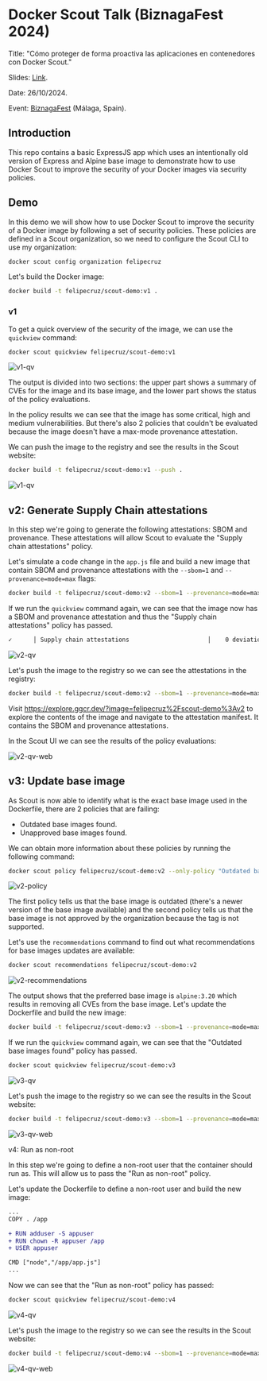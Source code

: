 # Docker Scout Talk (BiznagaFest 2024)

Title: "Cómo proteger de forma proactiva las aplicaciones en contenedores con Docker Scout."

Slides: [Link](https://docs.google.com/presentation/d/1DOAvc0uEQ3jzQrTnJiWgo8f8WPFm0SJ8uUxuQauNavM/edit#slide=id.g30725f904bd_0_48).

Date: 26/10/2024.

Event: [BiznagaFest](https://www.biznagafest.com/) (Málaga, Spain).

## Introduction
This repo contains a basic ExpressJS app which uses an intentionally old version of Express and Alpine base image to demonstrate how to use Docker Scout to improve the security of your Docker images via security policies.

## Demo

In this demo we will show how to use Docker Scout to improve the security of a Docker image by following a set of security policies. These policies are defined in a Scout organization, so we need to configure the Scout CLI to use my organization:

```bash
docker scout config organization felipecruz
```

Let's build the Docker image:

```bash
docker build -t felipecruz/scout-demo:v1 .
```

### v1

To get a quick overview of the security of the image, we can use the `quickview` command:

```bash
docker scout quickview felipecruz/scout-demo:v1
```

![v1-qv](images/v1-qv.png)

The output is divided into two sections: the upper part shows a summary of CVEs for the image and its base image, and the lower part shows the status of the policy evaluations.

In the policy results we can see that the image has some critical, high and medium vulnerabilities. But there's also 2 policies that couldn't be evaluated because the image doesn't have a max-mode provenance attestation.

We can push the image to the registry and see the results in the Scout website:

```bash
docker build -t felipecruz/scout-demo:v1 --push .
```

![v1-qv](images/v1-qv-web.png)

## v2: Generate Supply Chain attestations

In this step we're going to generate the following attestations: SBOM and provenance. These attestations will allow Scout to evaluate the "Supply chain attestations" policy.

Let's simulate a code change in the `app.js` file and build a new image that contain SBOM and provenance attestations with the `--sbom=1` and `--provenance=mode=max` flags:

```bash
docker build -t felipecruz/scout-demo:v2 --sbom=1 --provenance=mode=max .
```

If we run the `quickview` command again, we can see that the image now has a SBOM and provenance attestation and thus the "Supply chain attestations" policy has passed.

```bash
✓      │ Supply chain attestations                      │    0 deviations
```

![v2-qv](images/v2-qv.png)

Let's push the image to the registry so we can see the attestations in the registry:

```bash
docker build -t felipecruz/scout-demo:v2 --sbom=1 --provenance=mode=max --push .
```

Visit https://explore.ggcr.dev/?image=felipecruz%2Fscout-demo%3Av2 to explore the contents of the image and navigate to the attestation manifest. It contains the SBOM and provenance attestations.

In the Scout UI we can see the results of the policy evaluations:

![v2-qv-web](images/v2-qv-web.png)

## v3: Update base image

As Scout is now able to identify what is the exact base image used in the Dockerfile, there are 2 policies that are failing:

- Outdated base images found.
- Unapproved base images found.

We can obtain more information about these policies by running the following command:

```bash
docker scout policy felipecruz/scout-demo:v2 --only-policy "Outdated base images found" --only-policy "Unapproved base images found"
```
![v2-policy](images/v2-policy.png)

The first policy tells us that the base image is outdated (there's a newer version of the base image available) and the second policy tells us that the base image is not approved by the organization because the tag is not supported.


Let's use the `recommendations` command to find out what recommendations for base images updates are available:

```bash
docker scout recommendations felipecruz/scout-demo:v2
```

![v2-recommendations](images/v2-recommendations.png)


The output shows that the preferred base image is `alpine:3.20` which results in removing all CVEs from the base image. Let's update the Dockerfile and build the new image:

```bash
docker build -t felipecruz/scout-demo:v3 --sbom=1 --provenance=mode=max .
```

If we run the `quickview` command again, we can see that the "Outdated base images found" policy has passed.

```bash
docker scout quickview felipecruz/scout-demo:v3
```

![v3-qv](images/v3-qv.png)

Let's push the image to the registry so we can see the results in the Scout website:

```bash
docker build -t felipecruz/scout-demo:v3 --sbom=1 --provenance=mode=max --push .
```
![v3-qv-web](images/v3-qv-web.png)


v4: Run as non-root

In this step we're going to define a non-root user that the container should run as. This will allow us to pass the "Run as non-root" policy.

Let's update the Dockerfile to define a non-root user and build the new image:

```diff
...
COPY . /app

+ RUN adduser -S appuser
+ RUN chown -R appuser /app
+ USER appuser

CMD ["node","/app/app.js"]
...
```

Now we can see that the "Run as non-root" policy has passed:

```bash
docker scout quickview felipecruz/scout-demo:v4
```

![v4-qv](images/v4-qv.png)


Let's push the image to the registry so we can see the results in the Scout website:

```bash
docker build -t felipecruz/scout-demo:v4 --sbom=1 --provenance=mode=max --push .
```

![v4-qv-web](images/v4-qv-web.png)
